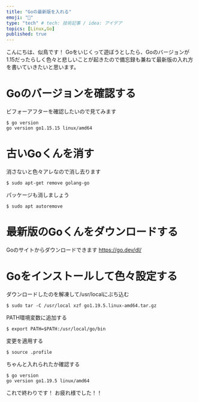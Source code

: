 ```yaml
---
title: "Goの最新版を入れる"
emoji: "💾"
type: "tech" # tech: 技術記事 / idea: アイデア
topics: [Linux,Go]
published: true
---
```


こんにちは、似鳥です！
Goをいじくって遊ぼうとしたら、Goのバージョンが1.15だったらしく色々と悲しいことが起きたので備忘録も兼ねて最新版の入れ方を書いていきたいと思います。
# Goのバージョンを確認する
ビフォーアフターを確認したいので見てみます
```linux
$ go version
go version go1.15.15 linux/amd64
```
# 古いGoくんを消す
消さないと色々アレなので消し去ります
```linux
$ sudo apt-get remove golang-go
```
パッケージも消しましょう
```linux
$ sudo apt autoremove
```
# 最新版のGoくんをダウンロードする
Goのサイトからダウンロードできます
https://go.dev/dl/
# Goをインストールして色々設定する
ダウンロードしたのを解凍して/usr/localにぶち込む
```linux
$ sudo tar -C /usr/local xzf go1.19.5.linux-amd64.tar.gz
```
PATH環境変数に追加する
```linux
$ export PATH=$PATH:/usr/local/go/bin
```
変更を適用する
```linux
$ source .profile
```
ちゃんと入れられたか確認する
```linux
$ go version
go version go1.19.5 linux/amd64
```
これで終わりです！
お疲れ様でした！！